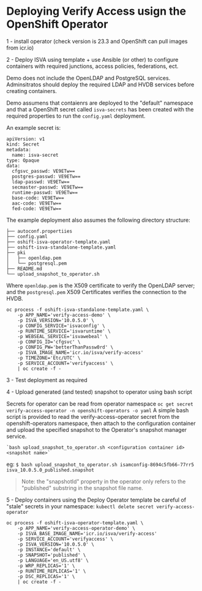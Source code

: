 # Deploying Verify Access usign the OpenShift Operator

1 - install operator (check version is 23.3 and OpenShift can pull images from icr.io)

2 - Deploy ISVA using template + use Ansible (or other) to configure containers with required junctions, access policies, federations, ect.

Demo does not include the OpenLDAP and PostgreSQL services. Adminsitratos should deploy the required LDAP and HVDB
services before creating containers.

Demo assumens that contaienrs are deployed to the "default" namespace and that a OpenShift secret called `isva-secrets`
has been created with the required properties to run the `config.yaml` deployment.

An example secret is:

    apiVersion: v1
    kind: Secret
    metadata:
      name: isva-secret
    type: Opaque
    data:
      cfgsvc_passwd: VE9ETw==
      postgres-passwd: VE9ETw==
      ldap-passwd: VE9ETw==
      secmaster-passwd: VE9ETw==
      runtime-passwd: VE9ETw==
      base-code: VE9ETw==
      aac-code: VE9ETw==
      fed-code: VE9ETw==

The example deployment also assumes the following directory structure:

    ├── autoconf.propertiies
    ├── config.yaml
    ├── oshift-isva-operator-template.yaml
    ├── oshift-isva-standalone-template.yaml
    ├── pki
    │   ├── openldap.pem
    │   └── postgresql.pem
    ├── README.md
    └── upload_snapshot_to_operator.sh

Where `openldap.pem` is the X509 certificate to verify the OpenLDAP server; and the `postgresql.pem` X509 Certificates
verifies the connection to the HVDB.

    oc process -f oshift-isva-standalone-template.yaml \
        -p APP_NAME='verify-access-demo' \
        -p ISVA_VERSION='10.0.5.0' \
        -p CONFIG_SERVICE='isvaconfig' \
        -p RUNTIME_SERVICE='isvaruntime' \
        -p WEBSEAL_SERVICE='isvawebeal' \
        -p CONFIG_ID='cfgsvc' \
        -p CONFIG_PW='betterThanPassw0rd' \
        -p ISVA_IMAGE_NAME='icr.io/isva/verify-access'
        -p TIMEZONE='Etc/UTC' \
        -p SERVICE_ACCOUNT='verifyaccess' \
        | oc create -f -


3 - Test deployment as required

4 - Upload generated (and tested) snapshot to operator using bash script

Secrets for operator can be read from operator namespace
`oc get secret verify-access-operator -n openshift-operators -o yaml`
A simple bash script is provided to read the verify-access-operator secret from the openshift-operators namespace, then 
attach to the configuration container and upload the specified snapshot to the Operator's snapshot manager service.

    `bash upload_snapshot_to_operator.sh <configuration container id> <snapshot name>`

eg: `$ bash upload_snapshot_to_operator.sh isamconfig-8694c5fb66-77rr5 isva_10.0.5.0_published.snapshot`

>Note: the "snapshotId" property in the operator only refers to the "published" substring in the snapshot file name.

5 - Deploy containers using the Deploy Operator template
    be careful of "stale" secrets in your namespace: `kubectl delete secret verify-access-operator`


    oc process -f oshift-isva-operator-template.yaml \
        -p APP_NAME='verify-access-operator-demo' \
        -p ISVA_BASE_IMAGE_NAME='icr.io/isva/verify-access'
        -p SERVICE_ACCOUNT='verifyaccess' \
        -p ISVA_VERSION='10.0.5.0' \
        -p INSTANCE='default' \
        -p SNAPSHOT='published' \
        -p LANGUAGE='en_US.utf8' \
        -p WRP_REPLICAS='1' \
        -p RUNTIME_REPLICAS='1' \
        -p DSC_REPLICAS='1' \
        | oc create -f -
